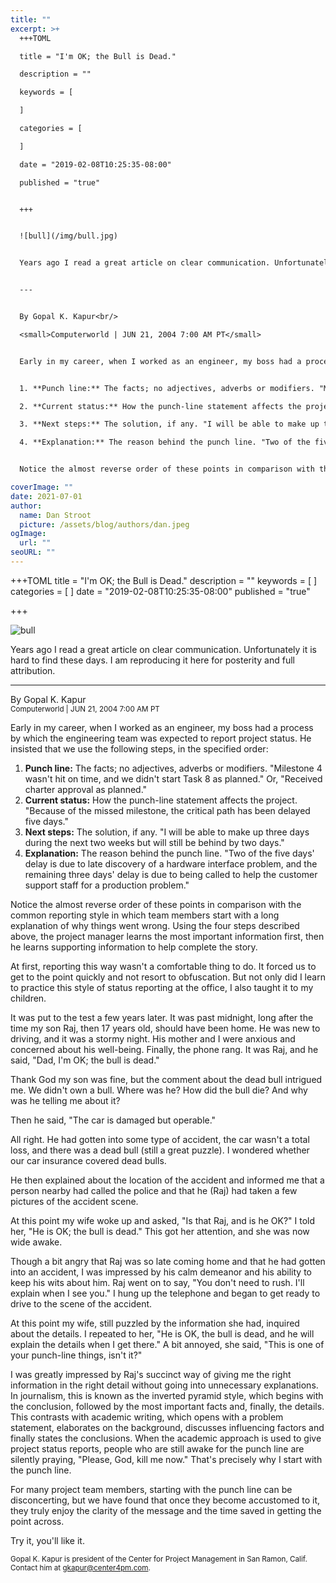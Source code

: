 ```yaml
---
title: ""
excerpt: >+
  +++TOML

  title = "I'm OK; the Bull is Dead."

  description = ""

  keywords = [

  ]

  categories = [

  ]

  date = "2019-02-08T10:25:35-08:00"

  published = "true"


  +++


  ![bull](/img/bull.jpg)


  Years ago I read a great article on clear communication. Unfortunately it is hard to find these days. I am reproducing it here for posterity and full attribution.


  ---


  By Gopal K. Kapur<br/>

  <small>Computerworld | JUN 21, 2004 7:00 AM PT</small>


  Early in my career, when I worked as an engineer, my boss had a process by which the engineering team was expected to report project status. He insisted that we use the following steps, in the specified order:


  1. **Punch line:** The facts; no adjectives, adverbs or modifiers. "Milestone 4 wasn't hit on time, and we didn't start Task 8 as planned." Or, "Received charter approval as planned."

  2. **Current status:** How the punch-line statement affects the project. "Because of the missed milestone, the critical path has been delayed five days."

  3. **Next steps:** The solution, if any. "I will be able to make up three days during the next two weeks but will still be behind by two days."

  4. **Explanation:** The reason behind the punch line. "Two of the five days' delay is due to late discovery of a hardware interface problem, and the remaining three days' delay is due to being called to help the customer support staff for a production problem."


  Notice the almost reverse order of these points in comparison with the common reporting style in which team members start with a long explanation of why things went wrong. Using the four steps described above, the project manager learns the most important information first, then he learns supporting information to help complete the story.

coverImage: ""
date: 2021-07-01
author:
  name: Dan Stroot
  picture: /assets/blog/authors/dan.jpeg
ogImage:
  url: ""
seoURL: ""
---
```

+++TOML
title = "I'm OK; the Bull is Dead."
description = ""
keywords = [
]
categories = [
]
date = "2019-02-08T10:25:35-08:00"
published = "true"

+++

![bull](/img/bull.jpg)

Years ago I read a great article on clear communication. Unfortunately it is hard to find these days. I am reproducing it here for posterity and full attribution.

---

By Gopal K. Kapur<br/>
<small>Computerworld | JUN 21, 2004 7:00 AM PT</small>

Early in my career, when I worked as an engineer, my boss had a process by which the engineering team was expected to report project status. He insisted that we use the following steps, in the specified order:

1. **Punch line:** The facts; no adjectives, adverbs or modifiers. "Milestone 4 wasn't hit on time, and we didn't start Task 8 as planned." Or, "Received charter approval as planned."
2. **Current status:** How the punch-line statement affects the project. "Because of the missed milestone, the critical path has been delayed five days."
3. **Next steps:** The solution, if any. "I will be able to make up three days during the next two weeks but will still be behind by two days."
4. **Explanation:** The reason behind the punch line. "Two of the five days' delay is due to late discovery of a hardware interface problem, and the remaining three days' delay is due to being called to help the customer support staff for a production problem."

Notice the almost reverse order of these points in comparison with the common reporting style in which team members start with a long explanation of why things went wrong. Using the four steps described above, the project manager learns the most important information first, then he learns supporting information to help complete the story.

<!--more-->

At first, reporting this way wasn't a comfortable thing to do. It forced us to get to the point quickly and not resort to obfuscation. But not only did I learn to practice this style of status reporting at the office, I also taught it to my children.

It was put to the test a few years later. It was past midnight, long after the time my son Raj, then 17 years old, should have been home. He was new to driving, and it was a stormy night. His mother and I were anxious and concerned about his well-being. Finally, the phone rang. It was Raj, and he said, "Dad, I'm OK; the bull is dead."

Thank God my son was fine, but the comment about the dead bull intrigued me. We didn't own a bull. Where was he? How did the bull die? And why was he telling me about it?

Then he said, "The car is damaged but operable."

All right. He had gotten into some type of accident, the car wasn't a total loss, and there was a dead bull (still a great puzzle). I wondered whether our car insurance covered dead bulls.

He then explained about the location of the accident and informed me that a person nearby had called the police and that he (Raj) had taken a few pictures of the accident scene.

At this point my wife woke up and asked, "Is that Raj, and is he OK?" I told her, "He is OK; the bull is dead." This got her attention, and she was now wide awake.

Though a bit angry that Raj was so late coming home and that he had gotten into an accident, I was impressed by his calm demeanor and his ability to keep his wits about him. Raj went on to say, "You don't need to rush. I'll explain when I see you." I hung up the telephone and began to get ready to drive to the scene of the accident.

At this point my wife, still puzzled by the information she had, inquired about the details. I repeated to her, "He is OK, the bull is dead, and he will explain the details when I get there." A bit annoyed, she said, "This is one of your punch-line things, isn't it?"

I was greatly impressed by Raj's succinct way of giving me the right information in the right detail without going into unnecessary explanations. In journalism, this is known as the inverted pyramid style, which begins with the conclusion, followed by the most important facts and, finally, the details. This contrasts with academic writing, which opens with a problem statement, elaborates on the background, discusses influencing factors and finally states the conclusions. When the academic approach is used to give project status reports, people who are still awake for the punch line are silently praying, "Please, God, kill me now." That's precisely why I start with the punch line.

For many project team members, starting with the punch line can be disconcerting, but we have found that once they become accustomed to it, they truly enjoy the clarity of the message and the time saved in getting the point across.

Try it, you'll like it.

<small>Gopal K. Kapur is president of the Center for Project Management in San Ramon, Calif. Contact him at gkapur@center4pm.com.</small>

